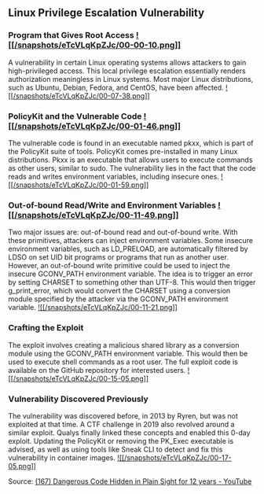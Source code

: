 ## Linux Privilege Escalation Vulnerability
### Program that Gives Root Access [![[/snapshots/eTcVLqKpZJc/00-00-10.png]]](<https://youtu.be/eTcVLqKpZJc?t=7s>)

A vulnerability in certain Linux operating systems allows attackers to gain high-privileged access. This local privilege escalation essentially renders authorization meaningless in Linux systems. Most major Linux distributions, such as Ubuntu, Debian, Fedora, and CentOS, have been affected. [![[/snapshots/eTcVLqKpZJc/00-07-38.png]]](<https://youtu.be/eTcVLqKpZJc?t=455s>)

### PolicyKit and the Vulnerable Code [![[/snapshots/eTcVLqKpZJc/00-01-46.png]]](<https://youtu.be/eTcVLqKpZJc?t=104s>)

The vulnerable code is found in an executable named pkxx, which is part of the PolicyKit suite of tools. PolicyKit comes pre-installed in many Linux distributions. Pkxx is an executable that allows users to execute commands as other users, similar to sudo. The vulnerability lies in the fact that the code reads and writes environment variables, including insecure ones. [![[/snapshots/eTcVLqKpZJc/00-01-59.png]]](<https://youtu.be/eTcVLqKpZJc?t=116s>)

### Out-of-bound Read/Write and Environment Variables [![[/snapshots/eTcVLqKpZJc/00-11-49.png]]](<https://youtu.be/eTcVLqKpZJc?t=706s>)

Two major issues are: out-of-bound read and out-of-bound write. With these primitives, attackers can inject environment variables. Some insecure environment variables, such as LD_PRELOAD, are automatically filtered by LDSO on set UID bit programs or programs that run as another user. However, an out-of-bound write primitive could be used to inject the insecure GCONV_PATH environment variable. The idea is to trigger an error by setting CHARSET to something other than UTF-8. This would then trigger g_print_error, which would convert the CHARSET using a conversion module specified by the attacker via the GCONV_PATH environment variable. [![[/snapshots/eTcVLqKpZJc/00-11-21.png]]](<https://youtu.be/eTcVLqKpZJc?t=677s>)

### Crafting the Exploit

The exploit involves creating a malicious shared library as a conversion module using the GCONV_PATH environment variable. This would then be used to execute shell commands as a root user. The full exploit code is available on the GitHub repository for interested users.  [![[/snapshots/eTcVLqKpZJc/00-15-05.png]]](<https://youtu.be/eTcVLqKpZJc?t=903s>)

### Vulnerability Discovered Previously

The vulnerability was discovered before, in 2013 by Ryren, but was not exploited at that time. A CTF challenge in 2019 also revolved around a similar exploit. Qualys finally linked these concepts and enabled this 0-day exploit. Updating the PolicyKit or removing the PK_Exec executable is advised, as well as using tools like Sneak CLI to detect and fix this vulnerability in container images. [![[/snapshots/eTcVLqKpZJc/00-17-05.png]]](<https://youtu.be/eTcVLqKpZJc?t=1023s>)


Source: [(167) Dangerous Code Hidden in Plain Sight for 12 years - YouTube](https://www.youtube.com/watch?v=eTcVLqKpZJc&list=WL&index=15&t=2s)
